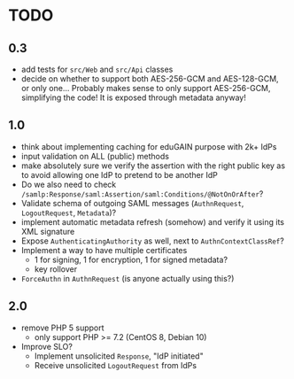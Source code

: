 # TODO

## 0.3

- add tests for `src/Web` and `src/Api` classes
- decide on whether to support both AES-256-GCM and AES-128-GCM, or only one...
  Probably makes sense to only support AES-256-GCM, simplifying the code! It 
  is exposed through metadata anyway!

## 1.0

- think about implementing caching for eduGAIN purpose with 2k+ IdPs
- input validation on ALL (public) methods
- make absolutely sure we verify the assertion with the right public key as to
  avoid allowing one IdP to pretend to be another IdP
- Do we also need to check `/samlp:Response/saml:Assertion/saml:Conditions/@NotOnOrAfter`?
- Validate schema of outgoing SAML messages (`AuthnRequest`, `LogoutRequest`, `Metadata`)?
- implement automatic metadata refresh (somehow) and verify it using its XML
  signature
- Expose `AuthenticatingAuthority` as well, next to `AuthnContextClassRef`?
- Implement a way to have multiple certificates
  - 1 for signing, 1 for encryption, 1 for signed metadata?
  - key rollover
- `ForceAuthn` in `AuthnRequest` (is anyone actually using this?)

## 2.0

- remove PHP 5 support
  - only support PHP >= 7.2 (CentOS 8, Debian 10)
- Improve SLO?
  - Implement unsolicited `Response`, "IdP initiated"
  - Receive unsolicited `LogoutRequest` from IdPs
